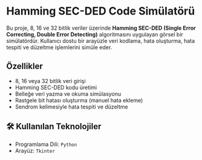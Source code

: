 # Hamming SEC-DED Code Simülatörü

Bu proje, 8, 16 ve 32 bitlik veriler üzerinde **Hamming SEC-DED (Single Error Correcting, Double Error Detecting)** algoritmasını uygulayan görsel bir simülatördür. Kullanıcı dostu bir arayüzle veri kodlama, hata oluşturma, hata tespiti ve düzeltme işlemlerini simüle eder.

##  Özellikler

- 8, 16 veya 32 bitlik veri girişi
- Hamming SEC-DED kodu üretimi
- Belleğe veri yazma ve okuma simülasyonu
- Rastgele bit hatası oluşturma (manuel hata ekleme)
- Sendrom kelimesiyle hata tespiti ve düzeltme
  

## 🛠️ Kullanılan Teknolojiler

- Programlama Dili: `Python` 
- Arayüz: `Tkinter` 

